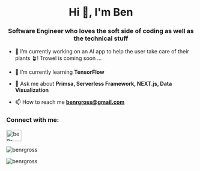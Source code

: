 
<h1 align="center">Hi 👋, I'm Ben</h1>
<h3 align="center">Software Engineer who loves the soft side of coding as well as the technical stuff</h3>

- 🔭 I’m currently working on an AI app to help the user take care of their plants 🪴! Trowel is coming soon ... 

- 🌱 I’m currently learning **TensorFlow**

- 💬 Ask me about **Primsa, Serverless Framework, NEXT.js, Data Visualization**

- 📫 How to reach me **benrgross@gmail.com**

<h3 align="left">Connect with me:</h3>
<p align="left">
<a href="https://linkedin.com/in/ben-gross-b5a91" target="blank"><img align="center" src="https://content.linkedin.com/content/dam/me/business/en-us/amp/brand-site/v2/bg/LI-Bug.svg.original.svg" alt="ben-gross" height="30" width="40" /></a>
</p>

<p><img align="center" src="https://github-readme-stats.vercel.app/api/top-langs?username=benrgross&show_icons=true&locale=en&layout=compact" alt="benrgross" /></p>

<p><img align="center" src="https://github-readme-streak-stats.herokuapp.com/?user=benrgross&" alt="benrgross" /></p>
